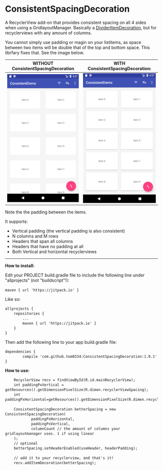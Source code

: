 
# ConsistentSpacingDecoration
A RecyclerView add-on that provides consistent spacing on all 4 sides when using a GridlayoutManager. Basically a [DividerItemDecoration](https://developer.android.com/reference/android/support/v7/widget/DividerItemDecoration.html), but for recyclerviews with any amount of columns.

You cannot simply use padding or magin on your listitems, as space between two items will be double that of the top and bottom space. This librfary fixes that. See the image below.


WITHOUT ConsistentSpacingDecoration  |  WITH ConsistentSpacingDecoration:
:-------------------------:|:-------------------------:
![bad image](https://github.com/tom0334/ConsistentSpacingDecoration/blob/master/screenshots/screenshot_bad.png)  |  ![bad image](https://github.com/tom0334/ConsistentSpacingDecoration/blob/master/screenshots/screenshot_good.png)


Note the the padding between the items.

It supports:
* Vertical padding (the vertical padding is also consistent)
* N columns and M rows
* Headers that span all columns
* Headers that have no padding at all
* Both Vertical and horizontal recyclerviews


----------

**How to install:**

Edit your PROJECT build.gradle file to include the following line under "allprojects" (not "buildscript"!):

`maven { url 'https://jitpack.io' }`

Like so:

	allprojects {
		repositories {
			...
			maven { url 'https://jitpack.io' }
		}
	}

Then add the following line to your app build.gradle file:

	dependencies {
	        compile 'com.github.tom0334:ConsistentSpacingDecoration:1.0.1'
	}




**How to use:**

        RecyclerView recv = findViewById(R.id.mainRecyclerView);
        int paddingPxVertical = getResources().getDimensionPixelSize(R.dimen.recyclerViewSpacing);
        int paddingPxHorizontal=getResources().getDimensionPixelSize(R.dimen.recyclerViewSpacing);
                
        ConsistentSpacingDecoration betterSpacing = new ConsistentSpacingDecoration(
                paddingPxHorizontal,
                paddingPxVertical,  
                columnCount // the amount of columns your gridlayoutmanager uses. 1 if using linear
        );
        // optional
        betterSpacing.setHeaderEnabled(useHeader, headerPadding);
        
        // add it to your recyclerview, and that's it!
        recv.addItemDecoration(betterSpacing);


